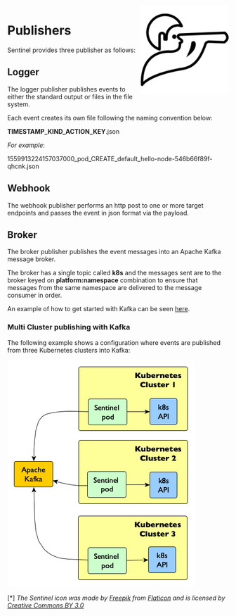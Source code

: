 <img src="../pics/sentinel_small.png" align="right" height="200" width="200"/>

# Publishers 

Sentinel provides three publisher as follows:

## Logger 

The logger publisher publishes events to either the standard output or files in the file system.

Each event creates its own file following the naming convention below:

__TIMESTAMP_KIND_ACTION_KEY__.json

*For example*:

1559913224157037000_pod_CREATE_default_hello-node-546b66f89f-qhcnk.json

## Webhook

The webhook publisher performs an http post to one or more target endpoints and passes the event in json format via the payload.

## Broker

The broker publisher publishes the event messages into an Apache Kafka message broker.

The broker has a single topic called __k8s__ and the messages sent are to the broker keyed on __platform:namespace__ combination to ensure that messages from the same namespace are delivered to the message consumer in order.

An example of how to get started with Kafka can be seen [here](./getting_started.md).

### Multi Cluster publishing with Kafka

The following example shows a configuration where events are published from three Kubernetes clusters into Kafka:

![multi cluster publishing](./../pics/kafka.png)

[*] _The Sentinel icon was made by [Freepik](https://www.freepik.com) from [Flaticon](https://www.flaticon.com) and is licensed by [Creative Commons BY 3.0](http://creativecommons.org/licenses/by/3.0)_